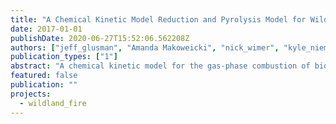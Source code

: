 ```yaml
---
title: "A Chemical Kinetic Model Reduction and Pyrolysis Model for Wildland Fire Direct Numerical Simulation"
date: 2017-01-01
publishDate: 2020-06-27T15:52:06.562208Z
authors: ["jeff_glusman", "Amanda Makoweicki", "nick_wimer", "kyle_niemeyer", "greg_rieker", "peter_hamlington", "john_daily"]
publication_types: ["1"]
abstract: "A chemical kinetic model for the gas-phase combustion of biomass is under development for use in a direct numerical simulation (DNS) of wildland ﬁre. Due to the computational constraints of a DNS, a reduction in the number of reactions and species of the combustion model is required. An existing pyrolysis model was used as the initial conditions for the combustion process. The detailed kinetic model for the gas-phase combustion consists of 137 species and 4533 reactions and the pyrolysis model consists of 40 species and 24 reactions; both developed by the Chemical Reaction Engineering and Chemical Kinetics (CRECK) group. The reduced kinetic model developed by directed relation graph with error propagation and sensitivity analysis (DRGEPSA) matches the laminar ﬂame speeds and ignition delays predicted by the detailed model within 10%, while only containing approximately 30% of the species and less than 10% of the reactions. The products of pyrolysis are highly dependent on temperature, making the process somewhat complex, therefore the reduction must be validated over a wide range of conditions. A highly reduced and robust chemical model was developed in combination with an existing pyrolysis model for use in a DNS of wildland ﬁre."
featured: false
publication: ""
projects:
  - wildland_fire
---
```


